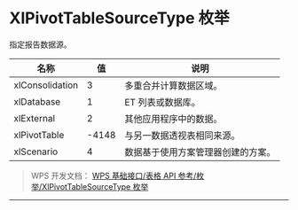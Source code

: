 # XlPivotTableSourceType 枚举

指定报告数据源。

| 名称            | 值    | 说明                               |
|-----------------|-------|------------------------------------|
| xlConsolidation | 3     | 多重合并计算数据区域。             |
| xlDatabase      | 1     | ET 列表或数据库。                  |
| xlExternal      | 2     | 其他应用程序中的数据。             |
| xlPivotTable    | -4148 | 与另一数据透视表相同来源。         |
| xlScenario      | 4     | 数据基于使用方案管理器创建的方案。 |

> WPS 开发文档： [WPS 基础接口/表格 API 参考/枚举/XlPivotTableSourceType 枚举](https://qn.cache.wpscdn.cn/encs/doc/office_v19/topics/WPS%20%E5%9F%BA%E7%A1%80%E6%8E%A5%E5%8F%A3/%E8%A1%A8%E6%A0%BC%20API%20%E5%8F%82%E8%80%83/%E6%9E%9A%E4%B8%BE/XlPivotTableSourceType%20%E6%9E%9A%E4%B8%BE.html)

------------------------------------------------------------------------
